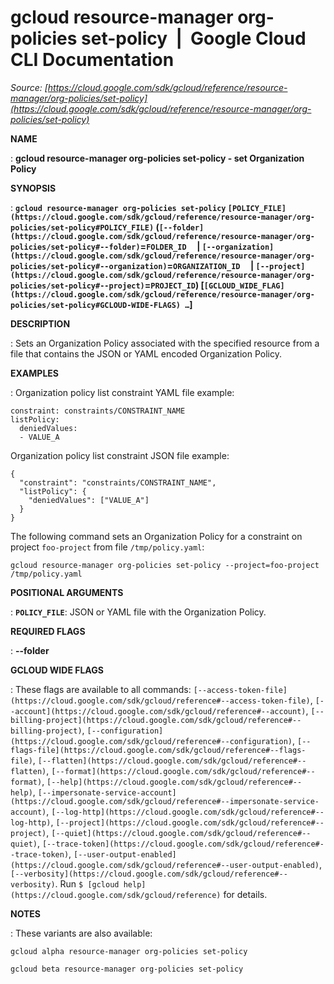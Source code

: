 # gcloud resource-manager org-policies set-policy  |  Google Cloud CLI Documentation

*Source: [https://cloud.google.com/sdk/gcloud/reference/resource-manager/org-policies/set-policy](https://cloud.google.com/sdk/gcloud/reference/resource-manager/org-policies/set-policy)*

**NAME**

: **gcloud resource-manager org-policies set-policy - set Organization Policy**

**SYNOPSIS**

: **`gcloud resource-manager org-policies set-policy` `[POLICY_FILE](https://cloud.google.com/sdk/gcloud/reference/resource-manager/org-policies/set-policy#POLICY_FILE)` (`[--folder](https://cloud.google.com/sdk/gcloud/reference/resource-manager/org-policies/set-policy#--folder)`=`FOLDER_ID`     | `[--organization](https://cloud.google.com/sdk/gcloud/reference/resource-manager/org-policies/set-policy#--organization)`=`ORGANIZATION_ID`     | `[--project](https://cloud.google.com/sdk/gcloud/reference/resource-manager/org-policies/set-policy#--project)`=`PROJECT_ID`) [`[GCLOUD_WIDE_FLAG](https://cloud.google.com/sdk/gcloud/reference/resource-manager/org-policies/set-policy#GCLOUD-WIDE-FLAGS) …`]**

**DESCRIPTION**

: Sets an Organization Policy associated with the specified resource from a file
that contains the JSON or YAML encoded Organization Policy.

**EXAMPLES**

: Organization policy list constraint YAML file example:

```
constraint: constraints/CONSTRAINT_NAME
listPolicy:
  deniedValues:
  - VALUE_A
```

Organization policy list constraint JSON file example:

```
{
  "constraint": "constraints/CONSTRAINT_NAME",
  "listPolicy": {
    "deniedValues": ["VALUE_A"]
  }
}
```

The following command sets an Organization Policy for a constraint on project
`foo-project` from file `/tmp/policy.yaml`:

```
gcloud resource-manager org-policies set-policy --project=foo-project /tmp/policy.yaml
```

**POSITIONAL ARGUMENTS**

: **`POLICY_FILE`**:
JSON or YAML file with the Organization Policy.

**REQUIRED FLAGS**

: **--folder**

**GCLOUD WIDE FLAGS**

: These flags are available to all commands: `[--access-token-file](https://cloud.google.com/sdk/gcloud/reference#--access-token-file)`,
`[--account](https://cloud.google.com/sdk/gcloud/reference#--account)`, `[--billing-project](https://cloud.google.com/sdk/gcloud/reference#--billing-project)`,
`[--configuration](https://cloud.google.com/sdk/gcloud/reference#--configuration)`,
`[--flags-file](https://cloud.google.com/sdk/gcloud/reference#--flags-file)`,
`[--flatten](https://cloud.google.com/sdk/gcloud/reference#--flatten)`, `[--format](https://cloud.google.com/sdk/gcloud/reference#--format)`, `[--help](https://cloud.google.com/sdk/gcloud/reference#--help)`, `[--impersonate-service-account](https://cloud.google.com/sdk/gcloud/reference#--impersonate-service-account)`,
`[--log-http](https://cloud.google.com/sdk/gcloud/reference#--log-http)`,
`[--project](https://cloud.google.com/sdk/gcloud/reference#--project)`, `[--quiet](https://cloud.google.com/sdk/gcloud/reference#--quiet)`, `[--trace-token](https://cloud.google.com/sdk/gcloud/reference#--trace-token)`, `[--user-output-enabled](https://cloud.google.com/sdk/gcloud/reference#--user-output-enabled)`,
`[--verbosity](https://cloud.google.com/sdk/gcloud/reference#--verbosity)`.
Run `$ [gcloud help](https://cloud.google.com/sdk/gcloud/reference)` for details.

**NOTES**

: These variants are also available:

```
gcloud alpha resource-manager org-policies set-policy
```

```
gcloud beta resource-manager org-policies set-policy
```